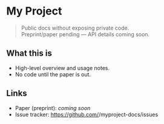 # My Project

> Public docs without exposing private code.  
> Preprint/paper pending — API details coming soon.

## What this is
- High-level overview and usage notes.
- No code until the paper is out.

## Links
- Paper (preprint): _coming soon_
- Issue tracker: https://github.com/<you>/myproject-docs/issues
